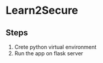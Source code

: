 <h1>Learn2Secure</h1>

<h2>Steps</h2>
<ol>
<li>Crete python virtual environment</li>
<li>Run the app on flask server</li>
</ol>